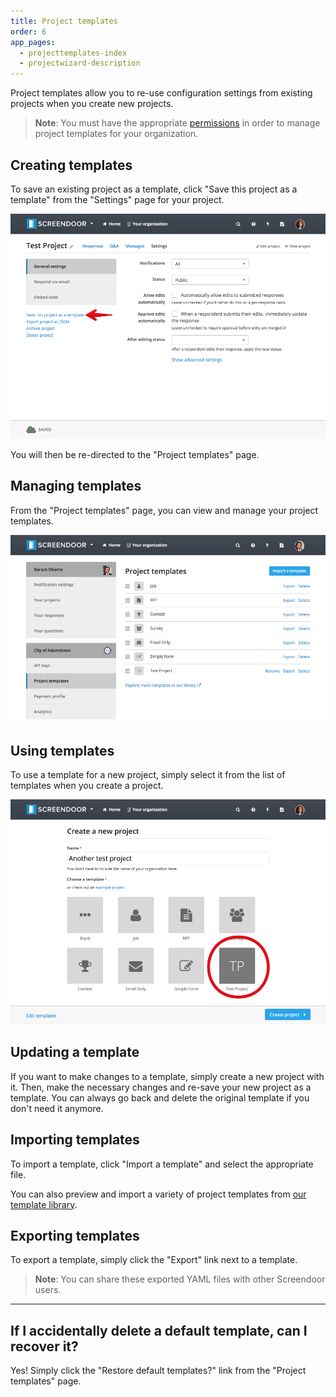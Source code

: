 ```yaml
---
title: Project templates
order: 6
app_pages:
  - projecttemplates-index
  - projectwizard-description
---
```


Project templates allow you to re-use configuration settings from existing projects when you create new projects.

> **Note**: You must have the appropriate [permissions](/articles/dashboard/accounts/managing_users.html#managing-user-permissions) in order to manage project templates for your organization.

## Creating templates

To save an existing project as a template, click "Save this project as a template" from the "Settings" page for your project.

![save project as template](../images/save_project_as_template.png)

You will then be re-directed to the "Project templates" page.

## Managing templates

From the "Project templates" page, you can view and manage your project templates.

![project templates](../images/project_templates.png)

## Using templates

To use a template for a new project, simply select it from the list of templates when you create a project.

![create project from template](../images/create_project_from_template.png)

## Updating a template

If you want to make changes to a template, simply create a new project with it. Then, make the necessary changes and re-save your new project as a template. You can always go back and delete the original template if you don't need it anymore.

## Importing templates

To import a template, click "Import a template" and select the appropriate file.

You can also preview and import a variety of project templates from [our template library](https://github.com/dobtco/screendoor-project-templates).

## Exporting templates

To export a template, simply click the "Export" link next to a template.

> **Note**: You can share these exported YAML files with other Screendoor users.

---
## If I accidentally delete a default template, can I recover it?
Yes! Simply click the "Restore default templates?" link from the "Project templates" page.
